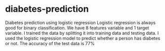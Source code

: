 # diabetes-prediction
Diabetes prediction using logistic regression
Logistic regression is always good for binary classification.
We have 8 features variable and 1 target variable. 
I trained the data by splitting it into training data and testing data.
I used the logistic regression model to predict whether a person has diabetes or not.
The accuracy of the test data is 77%

